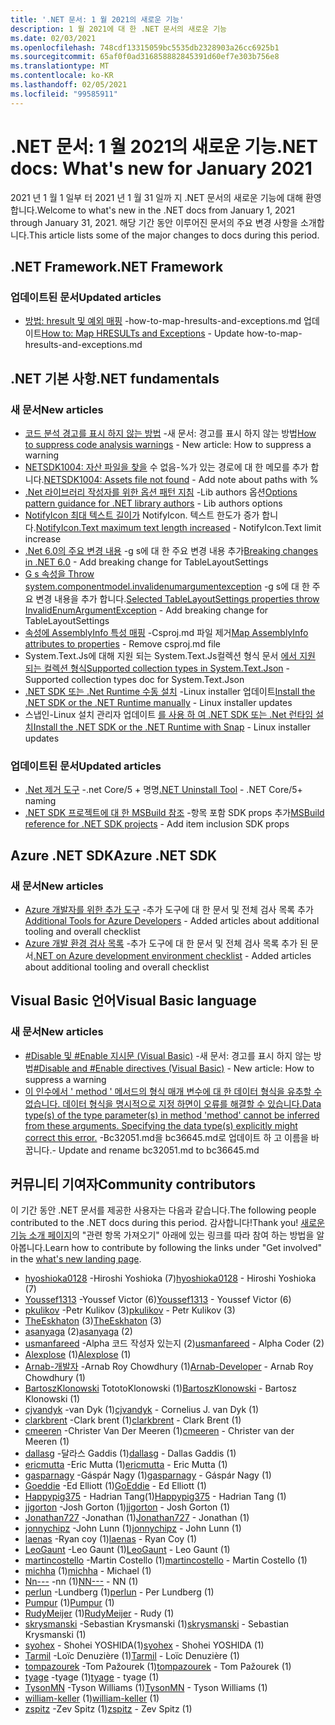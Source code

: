 ```yaml
---
title: '.NET 문서: 1 월 2021의 새로운 기능'
description: 1 월 2021에 대 한 .NET 문서의 새로운 기능
ms.date: 02/03/2021
ms.openlocfilehash: 748cdf13315059bc5535db2328903a26cc6925b1
ms.sourcegitcommit: 65af0f0ad316858882845391d60ef7e303b756e8
ms.translationtype: MT
ms.contentlocale: ko-KR
ms.lasthandoff: 02/05/2021
ms.locfileid: "99585911"
---
```

# <a name="net-docs-whats-new-for-january-2021"></a><span data-ttu-id="a5031-103">.NET 문서: 1 월 2021의 새로운 기능</span><span class="sxs-lookup"><span data-stu-id="a5031-103">.NET docs: What's new for January 2021</span></span>

<span data-ttu-id="a5031-104">2021 년 1 월 1 일부 터 2021 년 1 월 31 일까 지 .NET 문서의 새로운 기능에 대해 환영 합니다.</span><span class="sxs-lookup"><span data-stu-id="a5031-104">Welcome to what's new in the .NET docs from January 1, 2021 through January 31, 2021.</span></span> <span data-ttu-id="a5031-105">해당 기간 동안 이루어진 문서의 주요 변경 사항을 소개합니다.</span><span class="sxs-lookup"><span data-stu-id="a5031-105">This article lists some of the major changes to docs during this period.</span></span>

## <a name="net-framework"></a><span data-ttu-id="a5031-106">.NET Framework</span><span class="sxs-lookup"><span data-stu-id="a5031-106">.NET Framework</span></span>

### <a name="updated-articles"></a><span data-ttu-id="a5031-107">업데이트된 문서</span><span class="sxs-lookup"><span data-stu-id="a5031-107">Updated articles</span></span>

- <span data-ttu-id="a5031-108">[방법: hresult 및 예외 매핑](../framework/interop/how-to-map-hresults-and-exceptions.md) -how-to-map-hresults-and-exceptions.md 업데이트</span><span class="sxs-lookup"><span data-stu-id="a5031-108">[How to: Map HRESULTs and Exceptions](../framework/interop/how-to-map-hresults-and-exceptions.md) - Update how-to-map-hresults-and-exceptions.md</span></span>

## <a name="net-fundamentals"></a><span data-ttu-id="a5031-109">.NET 기본 사항</span><span class="sxs-lookup"><span data-stu-id="a5031-109">.NET fundamentals</span></span>

### <a name="new-articles"></a><span data-ttu-id="a5031-110">새 문서</span><span class="sxs-lookup"><span data-stu-id="a5031-110">New articles</span></span>

- <span data-ttu-id="a5031-111">[코드 분석 경고를 표시 하지 않는 방법](../fundamentals/code-analysis/suppress-warnings.md) -새 문서: 경고를 표시 하지 않는 방법</span><span class="sxs-lookup"><span data-stu-id="a5031-111">[How to suppress code analysis warnings](../fundamentals/code-analysis/suppress-warnings.md) - New article: How to suppress a warning</span></span>
- <span data-ttu-id="a5031-112">[NETSDK1004: 자산 파일을 찾을](../core/tools/sdk-errors/netsdk1004.md) 수 없음-%가 있는 경로에 대 한 메모를 추가 합니다.</span><span class="sxs-lookup"><span data-stu-id="a5031-112">[NETSDK1004: Assets file not found](../core/tools/sdk-errors/netsdk1004.md) - Add note about paths with %</span></span>
- <span data-ttu-id="a5031-113">[.Net 라이브러리 작성자를 위한 옵션 패턴 지침](../core/extensions/options-library-authors.md) -Lib authors 옵션</span><span class="sxs-lookup"><span data-stu-id="a5031-113">[Options pattern guidance for .NET library authors](../core/extensions/options-library-authors.md) - Lib authors options</span></span>
- <span data-ttu-id="a5031-114">[NotifyIcon 최대 텍스트 길이가](../core/compatibility/windows-forms/6.0/notifyicon-text-max-text-length-increased.md) NotifyIcon. 텍스트 한도가 증가 합니다.</span><span class="sxs-lookup"><span data-stu-id="a5031-114">[NotifyIcon.Text maximum text length increased](../core/compatibility/windows-forms/6.0/notifyicon-text-max-text-length-increased.md) - NotifyIcon.Text limit increase</span></span>
- <span data-ttu-id="a5031-115">[.Net 6.0의 주요 변경 내용](../core/compatibility/6.0.md) -g s에 대 한 주요 변경 내용 추가</span><span class="sxs-lookup"><span data-stu-id="a5031-115">[Breaking changes in .NET 6.0](../core/compatibility/6.0.md) - Add breaking change for TableLayoutSettings</span></span>
- <span data-ttu-id="a5031-116">[G s 속성을 Throw system.componentmodel.invalidenumargumentexception](../core/compatibility/windows-forms/6.0/tablelayoutsettings-apis-throw-invalidenumargumentexception.md) -g s에 대 한 주요 변경 내용을 추가 합니다.</span><span class="sxs-lookup"><span data-stu-id="a5031-116">[Selected TableLayoutSettings properties throw InvalidEnumArgumentException](../core/compatibility/windows-forms/6.0/tablelayoutsettings-apis-throw-invalidenumargumentexception.md) - Add breaking change for TableLayoutSettings</span></span>
- <span data-ttu-id="a5031-117">[속성에 AssemblyInfo 특성 매핑](../core/migration/assembly-info.md) -Csproj.md 파일 제거</span><span class="sxs-lookup"><span data-stu-id="a5031-117">[Map AssemblyInfo attributes to properties](../core/migration/assembly-info.md) - Remove csproj.md file</span></span>
- <span data-ttu-id="a5031-118">System.Text.Js에 대해 지원 되는 System.Text.Js컬렉션 형식 문서 [에서 지원 되는 컬렉션 형식](../standard/serialization/system-text-json-supported-collection-types.md)</span><span class="sxs-lookup"><span data-stu-id="a5031-118">[Supported collection types in System.Text.Json](../standard/serialization/system-text-json-supported-collection-types.md) - Supported collection types doc for System.Text.Json</span></span>
- <span data-ttu-id="a5031-119">[.NET SDK 또는 .Net Runtime 수동 설치](../core/install/linux-scripted-manual.md) -Linux installer 업데이트</span><span class="sxs-lookup"><span data-stu-id="a5031-119">[Install the .NET SDK or the .NET Runtime manually](../core/install/linux-scripted-manual.md) - Linux installer updates</span></span>
- <span data-ttu-id="a5031-120">스냅인-Linux 설치 관리자 업데이트 [를 사용 하 여 .NET SDK 또는 .Net 런타임 설치](../core/install/linux-snap.md)</span><span class="sxs-lookup"><span data-stu-id="a5031-120">[Install the .NET SDK or the .NET Runtime with Snap](../core/install/linux-snap.md) - Linux installer updates</span></span>

### <a name="updated-articles"></a><span data-ttu-id="a5031-121">업데이트된 문서</span><span class="sxs-lookup"><span data-stu-id="a5031-121">Updated articles</span></span>

- <span data-ttu-id="a5031-122">[.Net 제거 도구](../core/additional-tools/uninstall-tool.md) -.net Core/5 + 명명</span><span class="sxs-lookup"><span data-stu-id="a5031-122">[.NET Uninstall Tool](../core/additional-tools/uninstall-tool.md) - .NET Core/5+ naming</span></span>
- <span data-ttu-id="a5031-123">[.NET SDK 프로젝트에 대 한 MSBuild 참조](../core/project-sdk/msbuild-props.md) -항목 포함 SDK props 추가</span><span class="sxs-lookup"><span data-stu-id="a5031-123">[MSBuild reference for .NET SDK projects](../core/project-sdk/msbuild-props.md) - Add item inclusion SDK props</span></span>

## <a name="azure-net-sdk"></a><span data-ttu-id="a5031-124">Azure .NET SDK</span><span class="sxs-lookup"><span data-stu-id="a5031-124">Azure .NET SDK</span></span>

### <a name="new-articles"></a><span data-ttu-id="a5031-125">새 문서</span><span class="sxs-lookup"><span data-stu-id="a5031-125">New articles</span></span>

- <span data-ttu-id="a5031-126">[Azure 개발자를 위한 추가 도구](../azure/azure-tools.md) -추가 도구에 대 한 문서 및 전체 검사 목록 추가</span><span class="sxs-lookup"><span data-stu-id="a5031-126">[Additional Tools for Azure Developers](../azure/azure-tools.md) - Added articles about additional tooling and overall checklist</span></span>
- <span data-ttu-id="a5031-127">[Azure 개발 환경 검사 목록](../azure/dotnet-dev-env-checklist.md) -추가 도구에 대 한 문서 및 전체 검사 목록 추가 된 문서</span><span class="sxs-lookup"><span data-stu-id="a5031-127">[.NET on Azure development environment checklist](../azure/dotnet-dev-env-checklist.md) - Added articles about additional tooling and overall checklist</span></span>

## <a name="visual-basic-language"></a><span data-ttu-id="a5031-128">Visual Basic 언어</span><span class="sxs-lookup"><span data-stu-id="a5031-128">Visual Basic language</span></span>

### <a name="new-articles"></a><span data-ttu-id="a5031-129">새 문서</span><span class="sxs-lookup"><span data-stu-id="a5031-129">New articles</span></span>

- <span data-ttu-id="a5031-130">[#Disable 및 #Enable 지시문 (Visual Basic)](../visual-basic/language-reference/directives/disable-enable.md) -새 문서: 경고를 표시 하지 않는 방법</span><span class="sxs-lookup"><span data-stu-id="a5031-130">[#Disable and #Enable directives (Visual Basic)](../visual-basic/language-reference/directives/disable-enable.md) - New article: How to suppress a warning</span></span>
- [<span data-ttu-id="a5031-131">이 인수에서 ' method ' 메서드의 형식 매개 변수에 대 한 데이터 형식을 유추할 수 없습니다. 데이터 형식을 명시적으로 지정 하면이 오류를 해결할 수 있습니다.</span><span class="sxs-lookup"><span data-stu-id="a5031-131">Data type(s) of the type parameter(s) in method 'method' cannot be inferred from these arguments. Specifying the data type(s) explicitly might correct this error.</span></span>](../visual-basic/language-reference/error-messages/bc36645.md) <span data-ttu-id="a5031-132">-Bc32051.md을 bc36645.md로 업데이트 하 고 이름을 바꿉니다.</span><span class="sxs-lookup"><span data-stu-id="a5031-132">- Update and rename bc32051.md to bc36645.md</span></span>

## <a name="community-contributors"></a><span data-ttu-id="a5031-133">커뮤니티 기여자</span><span class="sxs-lookup"><span data-stu-id="a5031-133">Community contributors</span></span>

<span data-ttu-id="a5031-134">이 기간 동안 .NET 문서를 제공한 사용자는 다음과 같습니다.</span><span class="sxs-lookup"><span data-stu-id="a5031-134">The following people contributed to the .NET docs during this period.</span></span> <span data-ttu-id="a5031-135">감사합니다!</span><span class="sxs-lookup"><span data-stu-id="a5031-135">Thank you!</span></span> <span data-ttu-id="a5031-136">[새로운 기능 소개 페이지](index.yml)의 "관련 항목 가져오기" 아래에 있는 링크를 따라 참여 하는 방법을 알아봅니다.</span><span class="sxs-lookup"><span data-stu-id="a5031-136">Learn how to contribute by following the links under "Get involved" in the [what's new landing page](index.yml).</span></span>

- <span data-ttu-id="a5031-137">[hyoshioka0128](https://github.com/hyoshioka0128) -Hiroshi Yoshioka (7)</span><span class="sxs-lookup"><span data-stu-id="a5031-137">[hyoshioka0128](https://github.com/hyoshioka0128) - Hiroshi Yoshioka (7)</span></span>
- <span data-ttu-id="a5031-138">[Youssef1313](https://github.com/Youssef1313) -Youssef Victor (6)</span><span class="sxs-lookup"><span data-stu-id="a5031-138">[Youssef1313](https://github.com/Youssef1313) - Youssef Victor (6)</span></span>
- <span data-ttu-id="a5031-139">[pkulikov](https://github.com/pkulikov) -Petr Kulikov (3)</span><span class="sxs-lookup"><span data-stu-id="a5031-139">[pkulikov](https://github.com/pkulikov) - Petr Kulikov (3)</span></span>
- <span data-ttu-id="a5031-140">[TheEskhaton](https://github.com/TheEskhaton) (3)</span><span class="sxs-lookup"><span data-stu-id="a5031-140">[TheEskhaton](https://github.com/TheEskhaton) (3)</span></span>
- <span data-ttu-id="a5031-141">[asanyaga](https://github.com/asanyaga) (2)</span><span class="sxs-lookup"><span data-stu-id="a5031-141">[asanyaga](https://github.com/asanyaga) (2)</span></span>
- <span data-ttu-id="a5031-142">[usmanfareed](https://github.com/usmanfareed) -Alpha 코드 작성자 있는지 (2)</span><span class="sxs-lookup"><span data-stu-id="a5031-142">[usmanfareed](https://github.com/usmanfareed) - Alpha Coder (2)</span></span>
- <span data-ttu-id="a5031-143">[Alexplose](https://github.com/Alexplose) (1)</span><span class="sxs-lookup"><span data-stu-id="a5031-143">[Alexplose](https://github.com/Alexplose) (1)</span></span>
- <span data-ttu-id="a5031-144">[Arnab-개발자](https://github.com/Arnab-Developer) -Arnab Roy Chowdhury (1)</span><span class="sxs-lookup"><span data-stu-id="a5031-144">[Arnab-Developer](https://github.com/Arnab-Developer) - Arnab Roy Chowdhury (1)</span></span>
- <span data-ttu-id="a5031-145">[BartoszKlonowski](https://github.com/BartoszKlonowski) TototoKlonowski (1)</span><span class="sxs-lookup"><span data-stu-id="a5031-145">[BartoszKlonowski](https://github.com/BartoszKlonowski) - Bartosz Klonowski (1)</span></span>
- <span data-ttu-id="a5031-146">[cjvandyk](https://github.com/cjvandyk) -van Dyk (1)</span><span class="sxs-lookup"><span data-stu-id="a5031-146">[cjvandyk](https://github.com/cjvandyk) - Cornelius J. van Dyk (1)</span></span>
- <span data-ttu-id="a5031-147">[clarkbrent](https://github.com/clarkbrent) -Clark brent (1)</span><span class="sxs-lookup"><span data-stu-id="a5031-147">[clarkbrent](https://github.com/clarkbrent) - Clark Brent (1)</span></span>
- <span data-ttu-id="a5031-148">[cmeeren](https://github.com/cmeeren) -Christer Van Der Meeren (1)</span><span class="sxs-lookup"><span data-stu-id="a5031-148">[cmeeren](https://github.com/cmeeren) - Christer van der Meeren (1)</span></span>
- <span data-ttu-id="a5031-149">[dallasg](https://github.com/dallasg) -달라스 Gaddis (1)</span><span class="sxs-lookup"><span data-stu-id="a5031-149">[dallasg](https://github.com/dallasg) - Dallas Gaddis (1)</span></span>
- <span data-ttu-id="a5031-150">[ericmutta](https://github.com/ericmutta) -Eric Mutta (1)</span><span class="sxs-lookup"><span data-stu-id="a5031-150">[ericmutta](https://github.com/ericmutta) - Eric Mutta (1)</span></span>
- <span data-ttu-id="a5031-151">[gasparnagy](https://github.com/gasparnagy) -Gáspár Nagy (1)</span><span class="sxs-lookup"><span data-stu-id="a5031-151">[gasparnagy](https://github.com/gasparnagy) - Gáspár Nagy (1)</span></span>
- <span data-ttu-id="a5031-152">[Goeddie](https://github.com/GoEddie) -Ed Elliott (1)</span><span class="sxs-lookup"><span data-stu-id="a5031-152">[GoEddie](https://github.com/GoEddie) - Ed Elliott (1)</span></span>
- <span data-ttu-id="a5031-153">[Happypig375](https://github.com/Happypig375) - Hadrian Tang(1)</span><span class="sxs-lookup"><span data-stu-id="a5031-153">[Happypig375](https://github.com/Happypig375) - Hadrian Tang (1)</span></span>
- <span data-ttu-id="a5031-154">[jjgorton](https://github.com/jjgorton) -Josh Gorton (1)</span><span class="sxs-lookup"><span data-stu-id="a5031-154">[jjgorton](https://github.com/jjgorton) - Josh Gorton (1)</span></span>
- <span data-ttu-id="a5031-155">[Jonathan727](https://github.com/Jonathan727) -Jonathan (1)</span><span class="sxs-lookup"><span data-stu-id="a5031-155">[Jonathan727](https://github.com/Jonathan727) - Jonathan (1)</span></span>
- <span data-ttu-id="a5031-156">[jonnychipz](https://github.com/jonnychipz) -John Lunn (1)</span><span class="sxs-lookup"><span data-stu-id="a5031-156">[jonnychipz](https://github.com/jonnychipz) - John Lunn (1)</span></span>
- <span data-ttu-id="a5031-157">[laenas](https://github.com/laenas) -Ryan coy (1)</span><span class="sxs-lookup"><span data-stu-id="a5031-157">[laenas](https://github.com/laenas) - Ryan Coy (1)</span></span>
- <span data-ttu-id="a5031-158">[LeoGaunt](https://github.com/LeoGaunt) -Leo Gaunt (1)</span><span class="sxs-lookup"><span data-stu-id="a5031-158">[LeoGaunt](https://github.com/LeoGaunt) - Leo Gaunt (1)</span></span>
- <span data-ttu-id="a5031-159">[martincostello](https://github.com/martincostello) -Martin Costello (1)</span><span class="sxs-lookup"><span data-stu-id="a5031-159">[martincostello](https://github.com/martincostello) - Martin Costello (1)</span></span>
- <span data-ttu-id="a5031-160">[michha](https://github.com/michha) (1)</span><span class="sxs-lookup"><span data-stu-id="a5031-160">[michha](https://github.com/michha) - Michael (1)</span></span>
- <span data-ttu-id="a5031-161">[Nn---](https://github.com/NN---) -nn (1)</span><span class="sxs-lookup"><span data-stu-id="a5031-161">[NN---](https://github.com/NN---) - NN (1)</span></span>
- <span data-ttu-id="a5031-162">[perlun](https://github.com/perlun) -Lundberg (1)</span><span class="sxs-lookup"><span data-stu-id="a5031-162">[perlun](https://github.com/perlun) - Per Lundberg (1)</span></span>
- <span data-ttu-id="a5031-163">[Pumpur](https://github.com/Pumpur) (1)</span><span class="sxs-lookup"><span data-stu-id="a5031-163">[Pumpur](https://github.com/Pumpur) (1)</span></span>
- <span data-ttu-id="a5031-164">[RudyMeijer](https://github.com/RudyMeijer) (1)</span><span class="sxs-lookup"><span data-stu-id="a5031-164">[RudyMeijer](https://github.com/RudyMeijer) - Rudy (1)</span></span>
- <span data-ttu-id="a5031-165">[skrysmanski](https://github.com/skrysmanski) -Sebastian Krysmanski (1)</span><span class="sxs-lookup"><span data-stu-id="a5031-165">[skrysmanski](https://github.com/skrysmanski) - Sebastian Krysmanski (1)</span></span>
- <span data-ttu-id="a5031-166">[syohex](https://github.com/syohex) - Shohei YOSHIDA(1)</span><span class="sxs-lookup"><span data-stu-id="a5031-166">[syohex](https://github.com/syohex) - Shohei YOSHIDA (1)</span></span>
- <span data-ttu-id="a5031-167">[Tarmil](https://github.com/Tarmil) -Loïc Denuzière (1)</span><span class="sxs-lookup"><span data-stu-id="a5031-167">[Tarmil](https://github.com/Tarmil) - Loïc Denuzière (1)</span></span>
- <span data-ttu-id="a5031-168">[tompazourek](https://github.com/tompazourek) -Tom Pažourek (1)</span><span class="sxs-lookup"><span data-stu-id="a5031-168">[tompazourek](https://github.com/tompazourek) - Tom Pažourek (1)</span></span>
- <span data-ttu-id="a5031-169">[tyage](https://github.com/tyage) -tyage (1)</span><span class="sxs-lookup"><span data-stu-id="a5031-169">[tyage](https://github.com/tyage) - tyage (1)</span></span>
- <span data-ttu-id="a5031-170">[TysonMN](https://github.com/TysonMN) -Tyson Williams (1)</span><span class="sxs-lookup"><span data-stu-id="a5031-170">[TysonMN](https://github.com/TysonMN) - Tyson Williams (1)</span></span>
- <span data-ttu-id="a5031-171">[william-keller](https://github.com/william-keller) (1)</span><span class="sxs-lookup"><span data-stu-id="a5031-171">[william-keller](https://github.com/william-keller) (1)</span></span>
- <span data-ttu-id="a5031-172">[zspitz](https://github.com/zspitz) -Zev Spitz (1)</span><span class="sxs-lookup"><span data-stu-id="a5031-172">[zspitz](https://github.com/zspitz) - Zev Spitz (1)</span></span>
